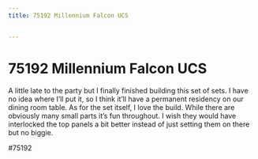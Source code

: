 ```yaml
---
title: 75192 Millennium Falcon UCS


---
```


# 75192 Millennium Falcon UCS

A little late to the party but I finally finished building this set of sets. I have no idea where I’ll put it, so I think it’ll have a permanent residency on our dining room table. 
As for the set itself, I love the build. While there are obviously many small parts it’s fun throughout. I wish they would have interlocked the top panels a bit better instead of just setting them on there but no biggie. 

#75192 
 
<!-- Begin Gallery -->
<!-- End Gallery -->
